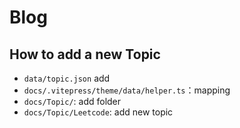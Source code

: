 # Blog

## How to add a new Topic

- `data/topic.json` add
- `docs/.vitepress/theme/data/helper.ts`：mapping
- `docs/Topic/`: add folder
- `docs/Topic/Leetcode`: add new topic

